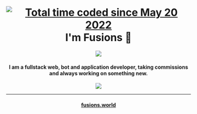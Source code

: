 
<h1 align="center"><a href="https://wakatime.com/@f620b2d3-452b-43b3-abe4-bf8d1bddaccb"><img src="https://wakatime.com/badge/user/f620b2d3-452b-43b3-abe4-bf8d1bddaccb.svg" alt="Total time coded since May 20 2022" /></a>I'm Fusions 👋</h1> 
<p align="center">
    <img style="text-align: center" src="https://discord.c99.nl/widget/theme-2/845396515794190388.png">
</p>



<h4 align="center">I am a fullstack web, bot and application developer, taking commissions and always working on something new.<br></h4>

<p align="center">
    <img align="center" src="https://github-readme-stats.vercel.app/api?username=fusionsworld&show_icons=true&theme=synthwave">
</p>
<hr>
<h4 align="center"><a href='https://fusions.world' target="_blank">fusions.world</a><h4>
    
    
